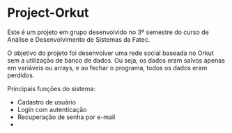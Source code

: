 # Project-Orkut

Este é um projeto em grupo desenvolvido no 3º semestre do curso de Análise e Desenvolvimento de Sistemas da Fatec.

O objetivo do projeto foi desenvolver uma rede social baseada no Orkut sem a utilização de banco de dados. Ou seja, os dados eram salvos apenas em variáveis ou arrays, e ao fechar o programa, todos os dados eram perdidos.

Principais funções do sistema:
- Cadastro de usuário
- Login com autenticação
- Recuperação de senha por e-mail
- 
